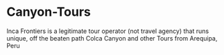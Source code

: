 # Canyon-Tours
Inca Frontiers is a legitimate tour operator (not travel agency) that runs unique, off the beaten path Colca Canyon and other Tours from Arequipa, Peru
